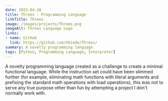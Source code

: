```yaml
---
date: 2023-04-28
title: Threes - Programming Language
linkTitle: Threes
image: /images/projects/Threes.png
imageAlt: Threes Language Logo
links:
- name: GitHub
  link: https://github.com/hbiede/Threes/
summary: A novelty programming language
tags: [Python, Programming Language, Interpreter]
---
```


A novelty programming language created as a challenge to create a minimal functional
language. While the instruction set could have been slimmed further (for example,
eliminating math functions with literal arguments and prefixing the standard math
operations with load operations), this was not to serve any true purpose other than fun by
attempting a project I don't normally work with.
